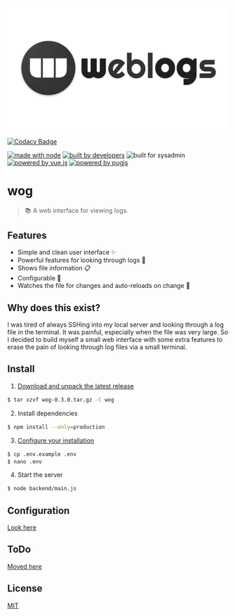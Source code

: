 ![header](header.png)

[![Codacy Badge](https://api.codacy.com/project/badge/Grade/43ca5dba403b4a75bdf6d285d6d8f994)](https://app.codacy.com/app/axel.rindle/wog?utm_source=github.com&utm_medium=referral&utm_content=axelrindle/wog&utm_campaign=badger)

[![made with node](https://img.shields.io/badge/made%20with-node.js-c1282d.svg?style=for-the-badge&colorA=ef4041)](https://nodejs.org)
[![built by developers](https://img.shields.io/badge/built%20by-developers-D15E28.svg?style=for-the-badge&colorA=E36D26)](https://github.com/axelrindle)
![built for sysadmin](https://img.shields.io/badge/built%20for-sysadmins-D15E28.svg?style=for-the-badge&colorA=E36D26)
[![powered by vue.js](https://img.shields.io/badge/powered%20by-vue.js-43A047.svg?style=for-the-badge&colorA=66BB6A)](https://vuejs.org/)
[![powered by pugjs](https://img.shields.io/badge/powered%20by-pugjs-43A047.svg?style=for-the-badge&colorA=66BB6A)](https://github.com/pugjs/pug)

# wog
> :books: A web interface for viewing logs.

## Features
- Simple and clean user interface :sparkles:
- Powerful features for looking through logs :muscle:
- Shows file information :clipboard:
- Configurable :pencil:
- Watches the file for changes and auto-reloads on change :bell:

## Why does this exist?
I was tired of always SSHing into my local server and looking through a log file in the terminal. It was painful, especially when the file was very large. So I decided to build myself a small web interface with some extra features to erase the pain of looking through log files via a small terminal.

## Install
1. [Download and unpack the latest release](https://github.com/axelrindle/wog/releases)
```bash
$ tar xzvf wog-0.3.0.tar.gz -C wog
```

2. Install dependencies
```bash
$ npm install --only=production
```

3. [Configure your installation](https://github.com/axelrindle/wog/wiki/Configuration)
```bash
$ cp .env.example .env
$ nano .env
```

4. Start the server
```bash
$ node backend/main.js
```

## Configuration
[Look here](Configuration.md)

## ToDo
[Moved here](https://github.com/axelrindle/wog/projects/1)

## License
[MIT](LICENSE)
